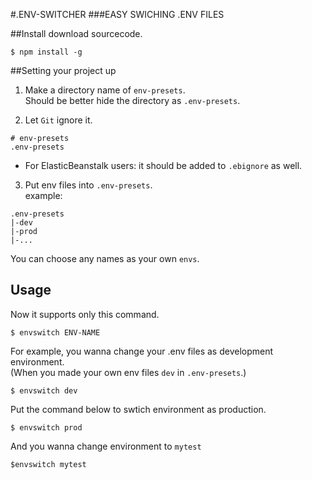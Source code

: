 #.ENV-SWITCHER
###EASY SWICHING .ENV FILES

##Install
download sourcecode.
```
$ npm install -g
```

##Setting your project up
1. Make a directory name of `env-presets`.  
Should be better hide the directory as `.env-presets`.

2. Let `Git` ignore it.
```text
# env-presets
.env-presets
```
* For ElasticBeanstalk users: it should be added to `.ebignore` as well.

3. Put env files into `.env-presets`.  
example:
```text
.env-presets
|-dev
|-prod
|-...
```
You can choose any names as your own `envs`.
## Usage

Now it supports only this command.
```
$ envswitch ENV-NAME
```

For example, you wanna change your .env files as development environment.  
(When you made your own env files `dev` in `.env-presets`.)
```text
$ envswitch dev
```
Put the command below to swtich environment as production.
```text
$ envswitch prod
```
And you wanna change environment to `mytest`
```text
$envswitch mytest
```